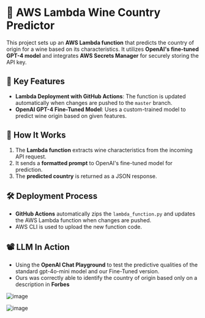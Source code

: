 # 🚀 AWS Lambda Wine Country Predictor

This project sets up an **AWS Lambda function** that predicts the country of origin for a wine based on its characteristics. It utilizes **OpenAI's fine-tuned GPT-4 model** and integrates **AWS Secrets Manager** for securely storing the API key.

## 📌 Key Features
- **Lambda Deployment with GitHub Actions**: The function is updated automatically when changes are pushed to the `master` branch.
- **OpenAI GPT-4 Fine-Tuned Model**: Uses a custom-trained model to predict wine origin based on given features.

## 🔧 How It Works
1. The **Lambda function** extracts wine characteristics from the incoming API request.
2. It sends a **formatted prompt** to OpenAI's fine-tuned model for prediction.
3. The **predicted country** is returned as a JSON response.

## 🛠️ Deployment Process
- **GitHub Actions** automatically zips the `lambda_function.py` and updates the AWS Lambda function when changes are pushed.
- AWS CLI is used to upload the new function code.

## 📽️  LLM In Action
- Using the **OpenAI Chat Playground** to test the predictive qualities of the standard gpt-4o-mini model and our Fine-Tuned version. 
- Ours was correctly able to identify the country of origin based only on a description in **Forbes**

![image](https://github.com/user-attachments/assets/625e33d9-bf45-4a5e-ae8e-b3d2c45b246e)

![image](https://github.com/user-attachments/assets/0545c807-60d6-48df-a8d0-cb98dab294dd)

